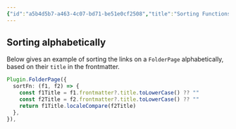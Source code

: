 ```yaml
---
{"id":"a5b4d5b7-a463-4c07-bd71-be51e0cf2508","title":"Sorting Functions","description":"Overview of frequently requested sorting functions.","publish":true,"date_created":"Wednesday, October 9th 2024, 10:16:12 pm","date_modified":"Monday, October 14th 2024, 2:22:25 am","editing_lock":true,"live_preview":true,"cssclasses":["mado-heading"],"path":"Quartz/Modifications/Sorting Functions.md","permalink":"/quartz/modifications/sorting-functions/","PassFrontmatter":true}
---
```



## Sorting alphabetically

Below gives an example of sorting the links on a `FolderPage` alphabetically, based on their `title` in the frontmatter.

```ts
Plugin.FolderPage({
  sortFn: (f1, f2) => {
    const f1Title = f1.frontmatter?.title.toLowerCase() ?? ""
    const f2Title = f2.frontmatter?.title.toLowerCase() ?? ""
    return f1Title.localeCompare(f2Title)
  },
}),
```
